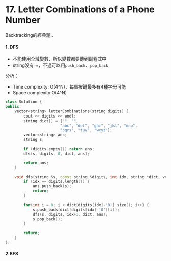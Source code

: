 # 17. Letter Combinations of a Phone Number
Backtracking的經典題..

#### 1. DFS
- 不能使用全域變數，所以變數都要傳到副程式中
- string沒有`-=`，不過可以用`push_back`、`pop_back`

分析：
- Time complexity: O(4^N)，每個按鍵最多有4種字母可能
- Space complexity:O(4^N)

```c++
class Solution {
public:
    vector<string> letterCombinations(string digits) {
        cout << digits << endl;
        string dict[] = {"", "",
                        "abc", "def", "ghi", "jkl", "mno",
                        "pqrs", "tuv", "wxyz"};
        vector<string> ans;
        string s;

        if (digits.empty()) return ans;
        dfs(s, digits, 0, dict, ans);

        return ans;
    }

    void dfs(string &s, const string &digits, int idx, string *dict, vector<string> &ans) {
        if (idx == digits.length()) {
            ans.push_back(s);
            return;
        } 

        for(int i = 0; i < dict[digits[idx]-'0'].size(); i++) {
            s.push_back(dict[digits[idx]-'0'][i]);
            dfs(s, digits, idx+1, dict, ans);
            s.pop_back();
        }

        return;
    }
};
```

#### 2.BFS
